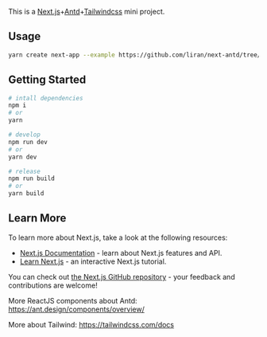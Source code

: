 This is a [Next.js](https://nextjs.org/)+[Antd](https://ant.design/)+[Tailwindcss](https://tailwindcss.com/) mini project.

## Usage
```bash
yarn create next-app --example https://github.com/liran/next-antd/tree/tailwindcss [AppName]
```

## Getting Started

```bash
# intall dependencies
npm i
# or
yarn

# develop
npm run dev
# or
yarn dev

# release
npm run build
# or
yarn build
```

## Learn More

To learn more about Next.js, take a look at the following resources:

- [Next.js Documentation](https://nextjs.org/docs) - learn about Next.js features and API.
- [Learn Next.js](https://nextjs.org/learn) - an interactive Next.js tutorial.

You can check out [the Next.js GitHub repository](https://github.com/vercel/next.js/) - your feedback and contributions are welcome!

More ReactJS components about Antd: https://ant.design/components/overview/

More about Tailwind: https://tailwindcss.com/docs
